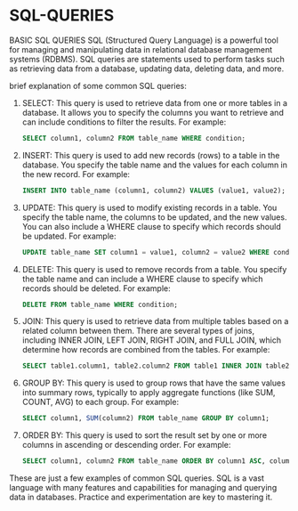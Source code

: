# SQL-QUERIES
BASIC SQL QUERIES 
SQL (Structured Query Language) is a powerful tool for managing and manipulating data in relational database management systems (RDBMS). SQL queries are statements used to perform tasks such as retrieving data from a database, updating data, deleting data, and more. 

brief explanation of some common SQL queries:

1. SELECT: This query is used to retrieve data from one or more tables in a database. It allows you to specify the columns you want to retrieve and can include conditions to filter the results. For example:
   ```sql
   SELECT column1, column2 FROM table_name WHERE condition;
   ```

2. INSERT: This query is used to add new records (rows) to a table in the database. You specify the table name and the values for each column in the new record. For example:
   ```sql
   INSERT INTO table_name (column1, column2) VALUES (value1, value2);
   ```

3. UPDATE: This query is used to modify existing records in a table. You specify the table name, the columns to be updated, and the new values. You can also include a WHERE clause to specify which records should be updated. For example:
   ```sql
   UPDATE table_name SET column1 = value1, column2 = value2 WHERE condition;
   ```

4. DELETE: This query is used to remove records from a table. You specify the table name and can include a WHERE clause to specify which records should be deleted. For example:
   ```sql
   DELETE FROM table_name WHERE condition;
   ```

5. JOIN: This query is used to retrieve data from multiple tables based on a related column between them. There are several types of joins, including INNER JOIN, LEFT JOIN, RIGHT JOIN, and FULL JOIN, which determine how records are combined from the tables. For example:
   ```sql
   SELECT table1.column1, table2.column2 FROM table1 INNER JOIN table2 ON table1.common_column = table2.common_column;
   ```

6. GROUP BY: This query is used to group rows that have the same values into summary rows, typically to apply aggregate functions (like SUM, COUNT, AVG) to each group. For example:
   ```sql
   SELECT column1, SUM(column2) FROM table_name GROUP BY column1;
   ```

7. ORDER BY: This query is used to sort the result set by one or more columns in ascending or descending order. For example:
   ```sql
   SELECT column1, column2 FROM table_name ORDER BY column1 ASC, column2 DESC;
   ```

These are just a few examples of common SQL queries. SQL is a vast language with many features and capabilities for managing and querying data in databases. Practice and experimentation are key to mastering it.
